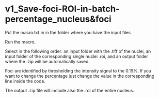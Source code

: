 # v1_Save-foci-ROI-in-batch-percentage_nucleus&foci

Put the macro.txt in in the folder where you have the input files.

Run the macro.

Select in the following order: an input folder with the .tiff of the nuclei, an input folder of the corresponding single nuclei .roi, and an output folder where the .zip will be automatically saved.

Foci are identified by thresholding the intensity signal to the 0.15%. If you want to change the percentage just change the value in the corresponding line inside the code.

The output .zip file will include also the .roi of the entire nucleus.
